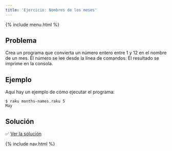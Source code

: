 ```yaml
---
title: 'Ejercicio: Nombres de los meses'
---
```


{% include menu.html %}

## Problema

Crea un programa que convierta un número entero entre 1 y 12 en el nombre de un mes. El número se lee desde la línea de comandos. El resultado se imprime en la consola.

## Ejemplo

Aquí hay un ejemplo de cómo ejecutar el programa:

```console
$ raku months-names.raku 5
May
```

## Solución

✅ [Ver la solución](solution)

{% include nav.html %}